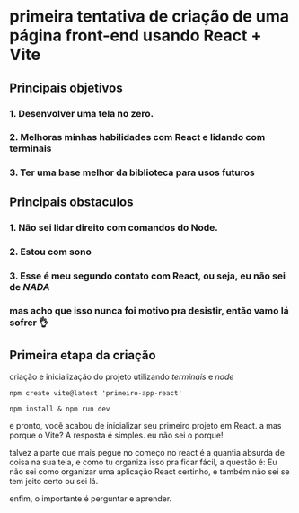 # primeira tentativa de criação de uma página front-end usando React + Vite

## Principais objetivos  
### 1. Desenvolver uma tela no zero.
### 2. Melhoras minhas habilidades com React e lidando com terminais 
### 3. Ter uma base melhor da biblioteca para usos futuros

## Principais obstaculos 

### 1. Não sei lidar direito com comandos do Node.
### 2. Estou com sono
### 3. Esse é meu segundo contato com React, ou seja, eu não sei de *NADA*

### mas acho que isso nunca foi motivo pra desistir, então vamo lá sofrer 👌

## Primeira etapa da criação 

criação e inicialização do projeto utilizando *terminais* e *node* 

`npm create vite@latest 'primeiro-app-react'`

`npm install & npm run dev` 

e pronto, você acabou de inicializar seu primeiro projeto em React. a mas porque o Vite? A resposta é simples. eu não sei o porque!

talvez a parte que mais pegue no começo no react é a quantia absurda de coisa na sua tela, e como tu organiza isso pra ficar fácil, a questão é: Eu não sei como organizar uma aplicação React certinho, e também não sei se tem jeito certo ou sei lá.

enfim, o importante é perguntar e aprender.

